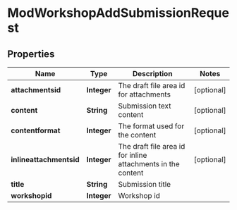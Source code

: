 

# ModWorkshopAddSubmissionRequest


## Properties

| Name | Type | Description | Notes |
|------------ | ------------- | ------------- | -------------|
|**attachmentsid** | **Integer** | The draft file area id for attachments |  [optional] |
|**content** | **String** | Submission text content |  [optional] |
|**contentformat** | **Integer** | The format used for the content |  [optional] |
|**inlineattachmentsid** | **Integer** | The draft file area id for inline attachments in the content |  [optional] |
|**title** | **String** | Submission title |  |
|**workshopid** | **Integer** | Workshop id |  |



